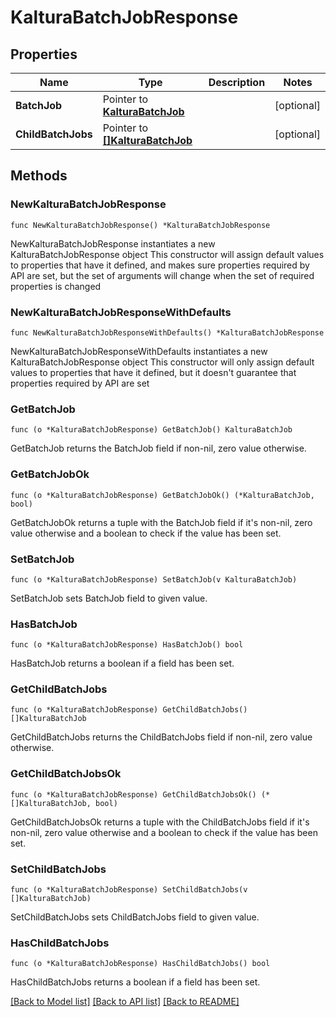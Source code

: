 # KalturaBatchJobResponse

## Properties

Name | Type | Description | Notes
------------ | ------------- | ------------- | -------------
**BatchJob** | Pointer to [**KalturaBatchJob**](KalturaBatchJob.md) |  | [optional] 
**ChildBatchJobs** | Pointer to [**[]KalturaBatchJob**](KalturaBatchJob.md) |  | [optional] 

## Methods

### NewKalturaBatchJobResponse

`func NewKalturaBatchJobResponse() *KalturaBatchJobResponse`

NewKalturaBatchJobResponse instantiates a new KalturaBatchJobResponse object
This constructor will assign default values to properties that have it defined,
and makes sure properties required by API are set, but the set of arguments
will change when the set of required properties is changed

### NewKalturaBatchJobResponseWithDefaults

`func NewKalturaBatchJobResponseWithDefaults() *KalturaBatchJobResponse`

NewKalturaBatchJobResponseWithDefaults instantiates a new KalturaBatchJobResponse object
This constructor will only assign default values to properties that have it defined,
but it doesn't guarantee that properties required by API are set

### GetBatchJob

`func (o *KalturaBatchJobResponse) GetBatchJob() KalturaBatchJob`

GetBatchJob returns the BatchJob field if non-nil, zero value otherwise.

### GetBatchJobOk

`func (o *KalturaBatchJobResponse) GetBatchJobOk() (*KalturaBatchJob, bool)`

GetBatchJobOk returns a tuple with the BatchJob field if it's non-nil, zero value otherwise
and a boolean to check if the value has been set.

### SetBatchJob

`func (o *KalturaBatchJobResponse) SetBatchJob(v KalturaBatchJob)`

SetBatchJob sets BatchJob field to given value.

### HasBatchJob

`func (o *KalturaBatchJobResponse) HasBatchJob() bool`

HasBatchJob returns a boolean if a field has been set.

### GetChildBatchJobs

`func (o *KalturaBatchJobResponse) GetChildBatchJobs() []KalturaBatchJob`

GetChildBatchJobs returns the ChildBatchJobs field if non-nil, zero value otherwise.

### GetChildBatchJobsOk

`func (o *KalturaBatchJobResponse) GetChildBatchJobsOk() (*[]KalturaBatchJob, bool)`

GetChildBatchJobsOk returns a tuple with the ChildBatchJobs field if it's non-nil, zero value otherwise
and a boolean to check if the value has been set.

### SetChildBatchJobs

`func (o *KalturaBatchJobResponse) SetChildBatchJobs(v []KalturaBatchJob)`

SetChildBatchJobs sets ChildBatchJobs field to given value.

### HasChildBatchJobs

`func (o *KalturaBatchJobResponse) HasChildBatchJobs() bool`

HasChildBatchJobs returns a boolean if a field has been set.


[[Back to Model list]](../README.md#documentation-for-models) [[Back to API list]](../README.md#documentation-for-api-endpoints) [[Back to README]](../README.md)


